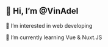## 👋 Hi, I’m @VinAdel
👀 I’m interested in web developing

🌱 I’m currently learning Vue & Nuxt.JS

<!---
VinAdel/VinAdel is a ✨ special ✨ repository because its `README.md` (this file) appears on your GitHub profile.
You can click the Preview link to take a look at your changes.
--->

